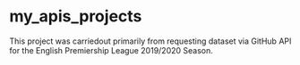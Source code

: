 # my_apis_projects
This project was carriedout primarily from requesting dataset via GitHub API for the English Premiership League 2019/2020 Season.
